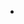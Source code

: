
- 

<!---
ismyrat/ismyrat is a ✨ special ✨ repository because its `README.md` (this file) appears on your GitHub profile.
You can click the Preview link to take a look at your changes.
--->
